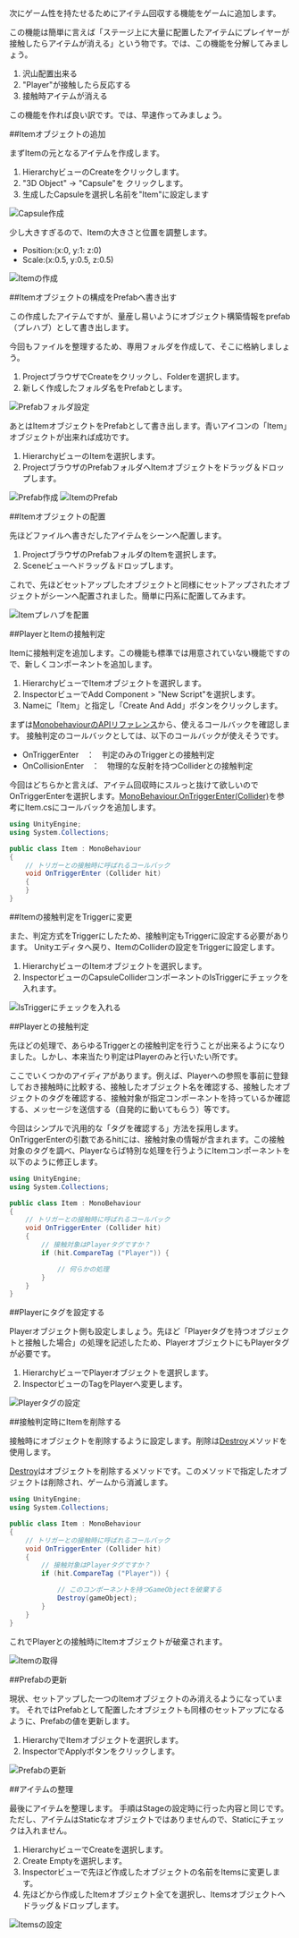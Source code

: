 次にゲーム性を持たせるためにアイテム回収する機能をゲームに追加します。

この機能は簡単に言えば「ステージ上に大量に配置したアイテムにプレイヤーが接触したらアイテムが消える」という物です。では、この機能を分解してみましょう。

1.  沢山配置出来る
1.  "Player"が接触したら反応する
1.  接触時アイテムが消える

この機能を作れば良い訳です。では、早速作ってみましょう。

##Itemオブジェクトの追加

まずItemの元となるアイテムを作成します。

1.  HierarchyビューのCreateをクリックします。
2.  "3D Object" -> "Capsule"を クリックします。
3.  生成したCapsuleを選択し名前を"Item"に設定します

![Capsule作成](https://s3-ap-northeast-1.amazonaws.com/unity3d-com-jp-learn-tutorials/hazimetenounity/CapsuleMake.png)

少し大きすぎるので、Itemの大きさと位置を調整します。

* Position:(x:0, y:1: z:0)
* Scale:(x:0.5, y:0.5, z:0.5)

![Itemの作成](https://s3-ap-northeast-1.amazonaws.com/unity3d-com-jp-learn-tutorials/hazimetenounity/ItemMake.png)


##Itemオブジェクトの構成をPrefabへ書き出す

この作成したアイテムですが、量産し易いようにオブジェクト構築情報をprefab（プレハブ）として書き出します。

今回もファイルを整理するため、専用フォルダを作成して、そこに格納しましょう。

1.  ProjectブラウザでCreateをクリックし、Folderを選択します。
2.  新しく作成したフォルダ名をPrefabとします。

![Prefabフォルダ設定](https://s3-ap-northeast-1.amazonaws.com/unity3d-com-jp-learn-tutorials/hazimetenounity/PrefabFolderSetting.png)

あとはItemオブジェクトをPrefabとして書き出します。青いアイコンの「Item」オブジェクトが出来れば成功です。

1.  HierarchyビューのItemを選択します。
2.  ProjectブラウザのPrefabフォルダへItemオブジェクトをドラッグ＆ドロップします。

![Prefab作成](https://s3-ap-northeast-1.amazonaws.com/unity3d-com-jp-learn-tutorials/hazimetenounity/PrefabMake.png)
![ItemのPrefab](https://s3-ap-northeast-1.amazonaws.com/unity3d-com-jp-learn-tutorials/hazimetenounity/ItemPrefab.png)


##Itemオブジェクトの配置

先ほどファイルへ書きだしたアイテムをシーンへ配置します。

1.  ProjectブラウザのPrefabフォルダのItemを選択します。
2.  Sceneビューへドラッグ＆ドロップします。

これで、先ほどセットアップしたオブジェクトと同様にセットアップされたオブジェクトがシーンへ配置されました。簡単に円系に配置してみます。

![Itemプレハブを配置](https://s3-ap-northeast-1.amazonaws.com/unity3d-com-jp-learn-tutorials/hazimetenounity/CreateItemPrefab.png)

##PlayerとItemの接触判定

Itemに接触判定を追加します。この機能も標準では用意されていない機能ですので、新しくコンポーネントを追加します。

1.  HierarchyビューでItemオブジェクトを選択します。
2.  InspectorビューでAdd Component > "New Script"を選択します。
3.  Nameに「Item」と指定し「Create And Add」ボタンをクリックします。

まずは[MonobehaviourのAPIリファレンス](http://docs.unity3d.com/ja/current/ScriptReference/MonoBehaviour.html)から、使えるコールバックを確認します。
接触判定のコールバックとしては、以下のコールバックが使えそうです。

*  OnTriggerEnter　：　判定のみのTriggerとの接触判定
*  OnCollisionEnter　：　物理的な反射を持つColliderとの接触判定

今回はどちらかと言えば、アイテム回収時にスルっと抜けて欲しいのでOnTriggerEnterを選択します。[MonoBehaviour.OnTriggerEnter(Collider)](http://docs.unity3d.com/ja/current/ScriptReference/MonoBehaviour.OnTriggerEnter.html)を参考にItem.csにコールバックを追加します。

```csharp
using UnityEngine;
using System.Collections;

public class Item : MonoBehaviour
{
	// トリガーとの接触時に呼ばれるコールバック
	void OnTriggerEnter (Collider hit)
	{
	}
}
```

##Itemの接触判定をTriggerに変更

また、判定方式をTriggerにしたため、接触判定もTriggerに設定する必要があります。
Unityエディタへ戻り、ItemのColliderの設定をTriggerに設定します。

1.  HierarchyビューのItemオブジェクトを選択します。
2.  InspectorビューのCapsuleColliderコンポーネントのIsTriggerにチェックを入れます。

![IsTriggerにチェックを入れる](https://s3-ap-northeast-1.amazonaws.com/unity3d-com-jp-learn-tutorials/hazimetenounity/IsTriggerCheck.png)

##Playerとの接触判定

先ほどの処理で、あらゆるTriggerとの接触判定を行うことが出来るようになりました。しかし、本来当たり判定はPlayerのみと行いたい所です。

ここでいくつかのアイディアがあります。例えば、Playerへの参照を事前に登録しておき接触時に比較する、接触したオブジェクト名を確認する、接触したオブジェクトのタグを確認する、接触対象が指定コンポーネントを持っているか確認する、メッセージを送信する（自発的に動いてもらう）等です。

今回はシンプルで汎用的な「タグを確認する」方法を採用します。OnTriggerEnterの引数であるhitには、接触対象の情報が含まれます。この接触対象のタグを調べ、Playerならば特別な処理を行うようにItemコンポーネントを以下のように修正します。

```csharp
using UnityEngine;
using System.Collections;

public class Item : MonoBehaviour
{
	// トリガーとの接触時に呼ばれるコールバック
	void OnTriggerEnter (Collider hit)
	{
		// 接触対象はPlayerタグですか？
		if (hit.CompareTag ("Player")) {

			// 何らかの処理
		}
	}
}
```

##Playerにタグを設定する

Playerオブジェクト側も設定しましょう。先ほど「Playerタグを持つオブジェクトと接触した場合」の処理を記述したため、PlayerオブジェクトにもPlayerタグが必要です。

1.  HierarchyビューでPlayerオブジェクトを選択します。
2.  InspectorビューのTagをPlayerへ変更します。

![Playerタグの設定](https://s3-ap-northeast-1.amazonaws.com/unity3d-com-jp-learn-tutorials/hazimetenounity/PlayerTagSetting.gif)


##接触判定時にItemを削除する

接触時にオブジェクトを削除するように設定します。削除は[Destroy](http://docs.unity3d.com/ja/current/ScriptReference/Object.Destroy.html)メソッドを使用します。

[Destroy](http://docs.unity3d.com/ja/current/ScriptReference/Object.Destroy.html)はオブジェクトを削除するメソッドです。このメソッドで指定したオブジェクトは削除され、ゲームから消滅します。

```csharp
using UnityEngine;
using System.Collections;

public class Item : MonoBehaviour
{
	// トリガーとの接触時に呼ばれるコールバック
	void OnTriggerEnter (Collider hit)
	{
		// 接触対象はPlayerタグですか？
		if (hit.CompareTag ("Player")) {

			// このコンポーネントを持つGameObjectを破棄する
			Destroy(gameObject);
		}
	}
}
```

これでPlayerとの接触時にItemオブジェクトが破棄されます。

![Itemの取得](https://s3-ap-northeast-1.amazonaws.com/unity3d-com-jp-learn-tutorials/hazimetenounity/ItemGet.gif)

##Prefabの更新

現状、セットアップした一つのItemオブジェクトのみ消えるようになっています。
それではPrefabとして配置したオブジェクトも同様のセットアップになるように、Prefabの値を更新します。

1.  HierarchyでItemオブジェクトを選択します。
2.  InspectorでApplyボタンをクリックします。

![Prefabの更新](https://s3-ap-northeast-1.amazonaws.com/unity3d-com-jp-learn-tutorials/hazimetenounity/PrefabUpdate.png)	

##アイテムの整理

最後にアイテムを整理します。
手順はStageの設定時に行った内容と同じです。ただし、アイテムはStaticなオブジェクトではありませんので、Staticにチェックは入れません。

1.  HierarchyビューでCreateを選択します。
2.  Create Emptyを選択します。
3.  Inspectorビューで先ほど作成したオブジェクトの名前をItemsに変更します。
4.  先ほどから作成したItemオブジェクト全てを選択し、Itemsオブジェクトへドラッグ＆ドロップします。

![Itemsの設定](https://s3-ap-northeast-1.amazonaws.com/unity3d-com-jp-learn-tutorials/hazimetenounity/ItemsSetting.png)